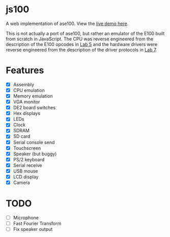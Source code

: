 # js100
A web implementation of ase100. View the [live demo here](https://raw.githack.com/peterapps/js100/master/index.html).

This is not actually a port of ase100, but rather an emulator of the E100 built from scratch in JavaScript. The CPU was reverse engineered from the description of the E100 opcodes in [Lab 5](https://grader2.eecs.umich.edu/engr100/lab5/) and the hardware drivers were reverse engineered from the description of the driver protocols in [Lab 7](https://grader2.eecs.umich.edu/engr100/lab7/).

# Features
- [x] Assembly
- [x] CPU emulation
- [x] Memory emulation
- [x] VGA monitor
- [x] DE2 board switches
- [x] Hex displays
- [x] LEDs
- [x] Clock
- [x] SDRAM
- [x] SD card
- [x] Serial console send
- [x] Touchscreen
- [x] Speaker (but buggy)
- [x] PS/2 keyboard
- [x] Serial receive
- [x] USB mouse
- [x] LCD display
- [x] Camera

# TODO
- [ ] Microphone
- [ ] Fast Fourier Transform
- [ ] Fix speaker output
